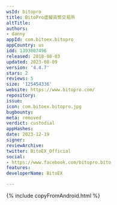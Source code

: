 ```yaml
---
wsId: bitopro
title: BitoPro虛擬貨幣交易所
altTitle: 
authors:
- danny
appId: com.bitoex.bitopro
appCountry: us
idd: 1393007496
released: 2018-08-03
updated: 2023-08-09
version: '4.4.7'
stars: 2
reviews: 5
size: '125454336'
website: https://www.bitopro.com/
repository: 
issue: 
icon: com.bitoex.bitopro.jpg
bugbounty: 
meta: removed
verdict: custodial
appHashes: 
date: 2023-12-19
signer: 
reviewArchive: 
twitter: BitoEX_Official
social:
- https://www.facebook.com/bitopro.bito
features: 
developerName: BitoEX

---
```


{% include copyFromAndroid.html %}
